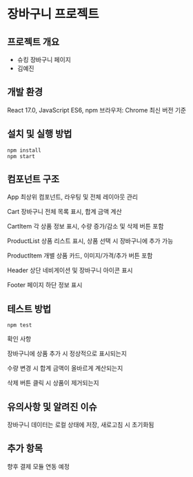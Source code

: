 # 장바구니 프로젝트

## 프로젝트 개요

- 슈킹 장바구니 페이지
- 김예진

## 개발 환경

React 17.0, JavaScript ES6, npm
브라우저: Chrome 최신 버전 기준

## 설치 및 실행 방법

```
npm install
npm start
```

## 컴포넌트 구조

App	최상위 컴포넌트, 라우팅 및 전체 레이아웃 관리

Cart	장바구니 전체 목록 표시, 합계 금액 계산

CartItem	각 상품 정보 표시, 수량 증가/감소 및 삭제 버튼 포함

ProductList	상품 리스트 표시, 상품 선택 시 장바구니에 추가 가능

ProductItem	개별 상품 카드, 이미지/가격/추가 버튼 포함

Header	상단 네비게이션 및 장바구니 아이콘 표시

Footer	페이지 하단 정보 표시

## 테스트 방법

```
npm test
```

확인 사항

장바구니에 상품 추가 시 정상적으로 표시되는지

수량 변경 시 합계 금액이 올바르게 계산되는지

삭제 버튼 클릭 시 상품이 제거되는지

## 유의사항 및 알려진 이슈

장바구니 데이터는 로컬 상태에 저장, 새로고침 시 초기화됨

## 추가 항목

향후 결제 모듈 연동 예정
